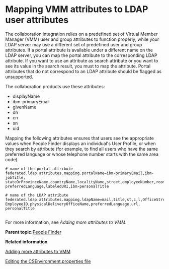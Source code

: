 # Mapping VMM attributes to LDAP user attributes

The collaboration integration relies on a predefined set of Virtual Member Manager \(VMM\) user and group attributes to function properly, while your LDAP server may use a different set of predefined user and group attributes. If a portal attribute is available under a different name on the LDAP server, you can map the portal attribute to the corresponding LDAP attribute. If you want to use an attribute as search attribute or you want to see its value in the search result, you must to map the attribute. Portal attributes that do not correspond to an LDAP attribute should be flagged as unsupported.

The collaboration products use these attributes:

-   displayName
-   ibm-primaryEmail
-   givenName
-   dn
-   cn
-   sn
-   uid

Mapping the following attributes ensures that users see the appropriate values when People Finder displays an individual's User Profile, or when they search by attribute \(for example, to find all users who have the same preferred language or whose telephone number starts with the same area code\).

```
# name of the portal attribute
federated.ldap.attributes.mapping.portalName=ibm-primaryEmail,ibm-jobTitle,
stateOrProvinceName,countryName,localityName,street,employeeNumber,roomNumber,
preferredLanguage,labeledURI,ibm-personalTitle

# name of the LDAP attribute
federated.ldap.attributes.mapping.ldapName=mail,title,st,c,l,OfficeStreetAddress,
EmployeeID,physicalDeliveryOfficeName,preferredLanguage,url,
personalTitle


```

For more information, see *Adding more attributes to VMM*.

**Parent topic:**[People Finder](../collab/i_coll_r_porcc_pfnd.md)

**Related information**  


[Adding more attributes to VMM](../install/manage_atts.md)

[Editing the CSEnvironment.properties file](../collab/i_domi_t_csenvir_basic_edit.md)

